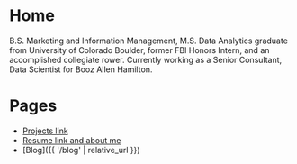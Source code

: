 # Home

B.S. Marketing and Information Management, M.S. Data Analytics graduate from University of Colorado Boulder, former FBI Honors Intern, and an accomplished collegiate rower. Currently working as a Senior Consultant, Data Scientist for Booz Allen Hamilton.

# Pages

* [Projects link](Projects/index.md)
* [Resume link and about me](Resume/index.md)
* [Blog]({{ '/blog' | relative_url }})
